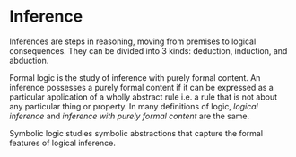 # Inference

Inferences are steps in reasoning, moving from premises to logical consequences. They can be divided into 3 kinds: deduction, induction, and abduction.

Formal logic is the study of inference with purely formal content. An inference possesses a purely formal content if it can be expressed as a particular application of a wholly abstract rule i.e. a rule that is not about any particular thing or property. In many definitions of logic, _logical inference_ and _inference with purely formal content_ are the same.

Symbolic logic studies symbolic abstractions that capture the formal features of logical inference.
